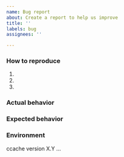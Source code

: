 ```yaml
---
name: Bug report
about: Create a report to help us improve
title: ''
labels: bug
assignees: ''

---
```

### How to reproduce ###
<!-- Steps to reproduce the behavior: -->

1. 
2. 
3. 

### Actual behavior ###
<!-- What happened? -->



### Expected behavior ###
<!-- What did you expect to happen? -->



### Environment ###
<!-- Which ccache version and (if applicable) compiler, OS, file system, -->
<!-- etc., did you use? -->

ccache version X.Y
...
